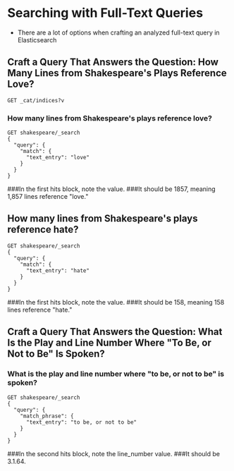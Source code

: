 # Searching with Full-Text Queries
- There are a lot of options when crafting an analyzed full-text query in Elasticsearch

## Craft a Query That Answers the Question: How Many Lines from Shakespeare's Plays Reference Love?
```
GET _cat/indices?v
```

### How many lines from Shakespeare's plays reference love?
```
GET shakespeare/_search
{
  "query": {
    "match": {
      "text_entry": "love"
    }
  }
}
```

###In the first hits block, note the value.
###It should be 1857, meaning 1,857 lines reference "love."

## How many lines from Shakespeare's plays reference hate?
```
GET shakespeare/_search
{
  "query": {
    "match": {
      "text_entry": "hate"
    }
  }
}
```


###In the first hits block, note the value.
###It should be 158, meaning 158 lines reference "hate."

## Craft a Query That Answers the Question: What Is the Play and Line Number Where "To Be, or Not to Be" Is Spoken?

### What is the play and line number where "to be, or not to be" is spoken?
```
GET shakespeare/_search
{
  "query": {
    "match_phrase": {
      "text_entry": "to be, or not to be"
    }
  }
}
```

###In the second hits block, note the line_number value.
###It should be 3.1.64.